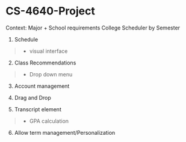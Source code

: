 ﻿# CS-4640-Project

Context: Major + School requirements 
  College Scheduler by Semester

1. Schedule

>- visual interface
  
2. Class Recommendations

>- Drop down menu 
  
3. Account management

4. Drag and Drop

5. Transcript element

>- GPA calculation
  
6. Allow term management/Personalization
